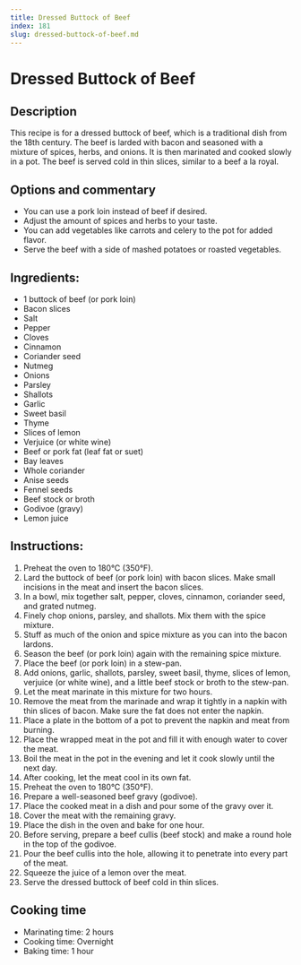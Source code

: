 ```yaml
---
title: Dressed Buttock of Beef
index: 181
slug: dressed-buttock-of-beef.md
---
```


# Dressed Buttock of Beef

## Description
This recipe is for a dressed buttock of beef, which is a traditional dish from the 18th century. The beef is larded with bacon and seasoned with a mixture of spices, herbs, and onions. It is then marinated and cooked slowly in a pot. The beef is served cold in thin slices, similar to a beef a la royal.

## Options and commentary
- You can use a pork loin instead of beef if desired.
- Adjust the amount of spices and herbs to your taste.
- You can add vegetables like carrots and celery to the pot for added flavor.
- Serve the beef with a side of mashed potatoes or roasted vegetables.

## Ingredients:
- 1 buttock of beef (or pork loin)
- Bacon slices
- Salt
- Pepper
- Cloves
- Cinnamon
- Coriander seed
- Nutmeg
- Onions
- Parsley
- Shallots
- Garlic
- Sweet basil
- Thyme
- Slices of lemon
- Verjuice (or white wine)
- Beef or pork fat (leaf fat or suet)
- Bay leaves
- Whole coriander
- Anise seeds
- Fennel seeds
- Beef stock or broth
- Godivoe (gravy)
- Lemon juice

## Instructions:
1. Preheat the oven to 180°C (350°F).
2. Lard the buttock of beef (or pork loin) with bacon slices. Make small incisions in the meat and insert the bacon slices.
3. In a bowl, mix together salt, pepper, cloves, cinnamon, coriander seed, and grated nutmeg.
4. Finely chop onions, parsley, and shallots. Mix them with the spice mixture.
5. Stuff as much of the onion and spice mixture as you can into the bacon lardons.
6. Season the beef (or pork loin) again with the remaining spice mixture.
7. Place the beef (or pork loin) in a stew-pan.
8. Add onions, garlic, shallots, parsley, sweet basil, thyme, slices of lemon, verjuice (or white wine), and a little beef stock or broth to the stew-pan.
9. Let the meat marinate in this mixture for two hours.
10. Remove the meat from the marinade and wrap it tightly in a napkin with thin slices of bacon. Make sure the fat does not enter the napkin.
11. Place a plate in the bottom of a pot to prevent the napkin and meat from burning.
12. Place the wrapped meat in the pot and fill it with enough water to cover the meat.
13. Boil the meat in the pot in the evening and let it cook slowly until the next day.
14. After cooking, let the meat cool in its own fat.
15. Preheat the oven to 180°C (350°F).
16. Prepare a well-seasoned beef gravy (godivoe).
17. Place the cooked meat in a dish and pour some of the gravy over it.
18. Cover the meat with the remaining gravy.
19. Place the dish in the oven and bake for one hour.
20. Before serving, prepare a beef cullis (beef stock) and make a round hole in the top of the godivoe.
21. Pour the beef cullis into the hole, allowing it to penetrate into every part of the meat.
22. Squeeze the juice of a lemon over the meat.
23. Serve the dressed buttock of beef cold in thin slices.

## Cooking time
- Marinating time: 2 hours
- Cooking time: Overnight
- Baking time: 1 hour